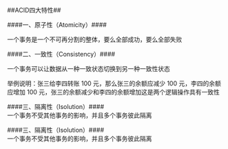 ##ACID四大特性##

####一、原子性（Atomicity）####  

一个事务是一个不可再分割的整体，要么全部成功，要么全部失败  


####二、一致性（Consistency）####  

一个事务可以让数据从一种一致状态切换到另一种一致性状态  

举例说明：张三给李四转账 100 元，那么张三的余额应减少 100 元，李四的余额应增加 100 元，张三的余额减少和李四的余额增加这是两个逻辑操作具有一致性

####三、隔离性（Isolution）####  
一个事务不受其他事务的影响，并且多个事务彼此隔离  


####三、隔离性（Isolution）####  
一个事务不受其他事务的影响，并且多个事务彼此隔离  

